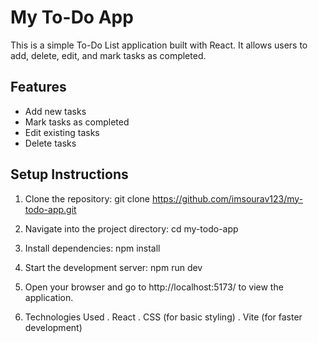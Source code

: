 # My To-Do App

This is a simple To-Do List application built with React. It allows users to add, delete, edit, and mark tasks as completed.

## Features

- Add new tasks
- Mark tasks as completed
- Edit existing tasks
- Delete tasks

## Setup Instructions

1. Clone the repository:
   git clone https://github.com/imsourav123/my-todo-app.git
   
2. Navigate into the project directory:
   cd my-todo-app
   
3. Install dependencies:
   npm install
   
4. Start the development server:
   npm run dev
   
5. Open your browser and go to http://localhost:5173/ to view the application.

6. Technologies Used
   . React
   . CSS (for basic styling)
   . Vite (for faster development)

 
   

